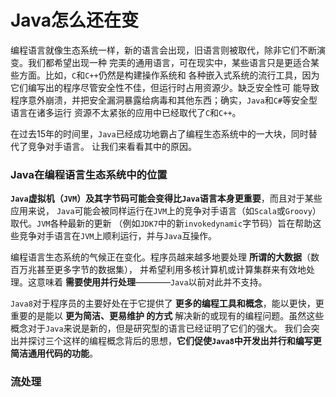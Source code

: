 Java怎么还在变
===============================================================
编程语言就像生态系统一样，新的语言会出现，旧语言则被取代，除非它们不断演变。我们都希望出现一种
完㺯的通用语言，可在现实中，某些语言只是更适合某些方面。比如，`C`和`C++`仍然是构建操作系统和
各种嵌入式系统的流行工具，因为它们编写出的程序尽管安全性不佳，但运行时占用资源少。缺乏安全性可
能导致程序意外崩溃，并把安全漏洞暴露给病毒和其他东西；确实，`Java`和`C#`等安全型语言在诸多运行
资源不太紧张的应用中已经取代了`C`和`C++`。

在过去15年的时间里，`Java`已经成功地霸占了编程生态系统中的一大块，同时替代了竞争对手语言。
让我们来看看其中的原因。

### Java在编程语言生态系统中的位置
**`Java`虚拟机（`JVM`）及其字节码可能会变得比`Java`语言本身更重要**，而且对于某些应用来说，
`Java`可能会被同样运行在`JVM`上的竞争对手语言（如`Scala`或`Groovy`）取代。`JVM`各种最新的更新
（例如`JDK7`中的新`invokedynamic`字节码）旨在帮助这些竞争对手语言在`JVM`上顺利运行，并与`Java`互操作。

编程语言生态系统的气候正在变化。程序员越来越多地要处理 **所谓的大数据**（数百万兆甚至更多字节的数据集），
并希望利用多核计算机或计算集群来有效地处理。这意味着 **需要使用并行处理**————`Java`以前对此并不支持。

`Java8`对于程序员的主要好处在于它提供了 **更多的编程工具和概念**，能以更快，更重要的是能以 **更为简洁、更易维护
的方式** 解决新的或现有的编程问题。虽然这些概念对于`Java`来说是新的，但是研究型的语言已经证明了它们的强大。
我们会突出并探讨三个这样的编程概念背后的思想，**它们促使`Java8`中开发出并行和编写更简洁通用代码的功能**。

### 流处理



